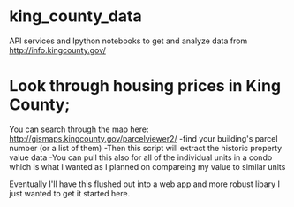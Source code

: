 # king_county_data
API services and Ipython notebooks to get and analyze data from http://info.kingcounty.gov/

# Look through housing prices in King County;
You can search through the map here:
http://gismaps.kingcounty.gov/parcelviewer2/
-find your building's parcel number (or a list of them)
-Then this script will extract the historic property value data
-You can pull this also for all of the individual units in a condo
which is what I wanted as I planned on compareing my value to similar units

Eventually I'll have this flushed out into a web app and more robust libary
I just wanted to get it started here. 
